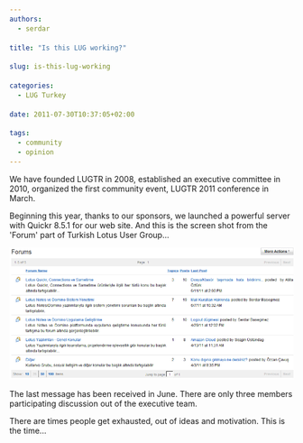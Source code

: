 ```yaml
---
authors:
  - serdar

title: "Is this LUG working?"

slug: is-this-lug-working

categories:
  - LUG Turkey

date: 2011-07-30T10:37:05+02:00

tags:
  - community
  - opinion
---
```


We have founded LUGTR in 2008, established an executive committee in 2010, organized the first community event, LUGTR 2011 conference in March.

Beginning this year, thanks to our sponsors, we launched a powerful server with Quickr 8.5.1 for our web site. And this is the screen shot from the 'Forum' part of Turkish Lotus User Group...
<!-- more -->
![Image:Is this LUG working?](../../images/imported/is-this-lug-working-M2.gif)

The last message has been received in June. There are only three members participating discussion out of the executive team.

There are times people get exhausted, out of ideas and motivation. This is the time...
